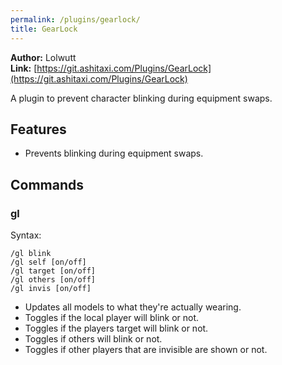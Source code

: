 ```yaml
---
permalink: /plugins/gearlock/
title: GearLock
---
```


**Author:** Lolwutt<br/>
**Link:** [https://git.ashitaxi.com/Plugins/GearLock](https://git.ashitaxi.com/Plugins/GearLock)

A plugin to prevent character blinking during equipment swaps.

## Features

  * Prevents blinking during equipment swaps.

## Commands

### gl
Syntax:
```
/gl blink
/gl self [on/off]
/gl target [on/off]
/gl others [on/off]
/gl invis [on/off]
```
  * Updates all models to what they're actually wearing.
  * Toggles if the local player will blink or not.
  * Toggles if the players target will blink or not.
  * Toggles if others will blink or not.
  * Toggles if other players that are invisible are shown or not.